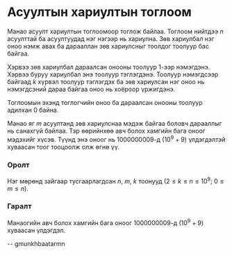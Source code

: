 Асуултын хариултын тоглоом
==========================
Манао асуулт хариултын тоглоомоор тоглож байлаа. Тоглоом нийтдээ $n$ асуулттай
ба асуултуудад нэг нэгээр нь хариулна. Зөв хариулбал нэг оноо нэмж авах ба
дарааллан зөв хариулсныг тоолдог тоолуур бас байгаа.

Хэрвээ зөв хариулбал дараалсан онооны тоолуур $1$-ээр нэмэгдэнэ. Хэрвээ буруу
хариулбал энэ тоолуур тэглэгдэнэ. Тоолуур нэмэгдсээр байгаад $k$ хүрвэл тоолуур
тэглэгдэх ба зөв хариулсан нэг оноо нь нэмэгдсэний дараа байгаа оноо нь хоёроор
үржигдэнэ.

Тоглоомын эхэнд тоглогчийн оноо ба дараалсан онооны тоолуур адилхан $0$ байна.

Манао яг $m$ асуултанд зөв хариулснаа мэдэж байгаа боловч дарааллыг нь санахгүй
байлаа. Тэр өөрийнхөө авч болох хамгийн бага оноог мэдэхийг хүсэв. Түүнд энэ
оноог нь $1000000009$-д ($10^9+9$) үлдэгдэлтэй хуваасан тоог тооцоолж олж өгнө
үү.


### Оролт
Нэг мөрөнд зайгаар тусгаарлагдсан $n$, $m$, $k$ тоонууд
($2 ≤ k ≤ n ≤ 10^9$; $0 ≤ m ≤ n$).


### Гаралт
Манаогийн авч болох хамгийн бага оноог $1000000009$-д ($10^9+9$) хуваасан
үлдэгдэл.

-- gmunkhbaatarmn
